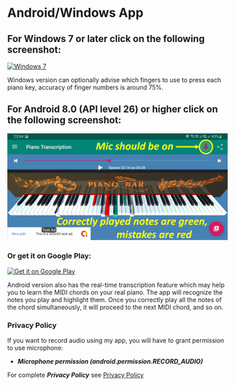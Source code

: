 # Android/Windows App

## For Windows 7 or later click on the following screenshot:

[![](https://GitHub.com/BShakhovsky/PianoTranscription3D/raw/master/Keyboard.png 'Windows 7')](https://GitHub.com/BShakhovsky/PianoTranscription_Windows/blob/master/README.md)

Windows version can optionally advise which fingers to use to press each piano key, accuracy of finger numbers is around 75%.

## For Android 8.0 (API level 26) or higher click on the following screenshot:

[![](Android.png 'Android 8.0')](https://GitHub.com/BShakhovsky/PianoTranscription_Android/blob/master/README.md)

### Or get it on Google Play:

[![](https://play.google.com/intl/en_us/badges/static/images/badges/en_badge_web_generic.png 'Get it on Google Play')](https://play.google.com/store/apps/details?id=ru.BShakhovsky.Piano_Transcription)

Android version also has the real-time transcription feature which may help you to learn the MIDI chords on your real piano.  The app will recognize the notes you play and highlight them.  Once you correctly play all the notes of the chord simultaneously, it will proceed to the next MIDI chord, and so on.

### Privacy Policy

If you want to record audio using my app, you will have to grant permission to use microphone:

* __*Microphone permission (android.permission.RECORD_AUDIO)*__

For complete __*Privacy Policy*__ see [Privacy Policy](https://BShakhovsky.GitHub.io/PrivacyPolicy)
